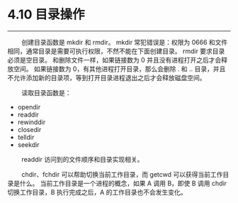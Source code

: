 # 4.10 目录操作
***

&emsp;&emsp;
创建目录函数是 mkdir 和 rmdir。
mkdir 常犯错误是：权限为 0666 和文件相同，通常目录是需要可执行权限，不然不能在下面创建目录。
rmdir 要求目录必须是空目录。
和删除文件一样，如果链接数为 0 并且没有进程打开之后才会释放空间。
如果链接数为 0，有其他进程打开目录，那么会删除 . 和 .. 目录，并且不允许添加新的目录项，等到打开目录进程退出之后才会释放磁盘空间。

&emsp;&emsp;
读取目录函数是：

+ opendir
+ readdir
+ rewinddir
+ closedir
+ telldir
+ seekdir

&emsp;&emsp;
readdir 访问到的文件顺序和目录实现相关。

&emsp;&emsp;
chdir、fchdir 可以帮助切换当前工作目录，而 getcwd 可以获得当前工作目录是什么。
当前工作目录是一个进程的概念，如果 A 调用 B，即使 B 调用 chdir 切换工作目录，B 执行完成之后，A 的工作目录也不会发生变化。